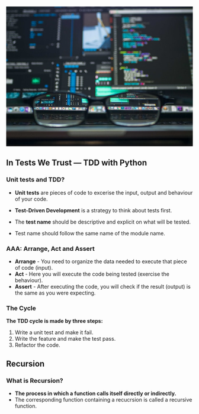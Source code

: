 ![Alt Text](img/glasses.jpg)

## In Tests We Trust — TDD with Python

### Unit tests and TDD?

- **Unit tests** are pieces of code to excerise the input, output and behaviour of your code. 
- **Test-Driven Development** is a strategy to think about tests first.

- The **test name** should be descriptive and explicit on what will be tested. 
- Test name should follow the same name of the module name. 

### AAA: Arrange, Act and Assert

- **Arrange** - You need to organize the data needed to execute that piece of code (input).
- **Act** - Here you will execute the code being tested (exercise the behaviour).
- **Assert** - After executing the code, you will check if the result (output) is the same as you were expecting.

### The Cycle 

**The TDD cycle is made by three steps:**

1. Write a unit test and make it fail.
1. Write the feature and make the test pass.
1. Refactor the code.


## Recursion

### What is Recursion?

- **The process in which a function calls itself directly or indirectly.**
- The corresponding function containing a recucrsion is called a recursive function.

